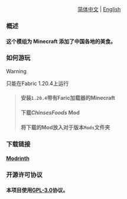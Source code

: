 <div align="center"><img herf="/ChinsesFood.png"></img>
<div><p><a href="./README_CN.md">简体中文</a> | <a href="README.md">English</a></p></div>
</div>

### 概述

#### 这个模组为 Minecraft 添加了中国各地的美食。

### 如何游玩
> [!WARNING]
> 只能在Fabric 1.20.4上运行

> #### 安装`1.20.4`带有Faric加载器的Minecraft
> #### 下载***ChinsesFoods*** Mod
> #### 将下载的Mod放入对于版本`Mods`文件夹


### 下载链接
#### [Modrinth](https://modrinth.com/mod/chinesefoods)

### 开源许可协议
#### 本项目使用[GPL-3.0](https://www.gnu.org/licenses/gpl-3.0.html)协议。
